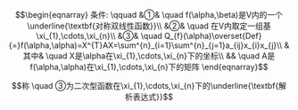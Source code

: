 $$\begin{eqnarray}
条件: \qquad
&①& \quad f(\alpha,\beta)是V内的一个\underline{\textbf{对称双线性函数}}\\
&②& \quad 在V内取定一组基\xi_{1},\cdots,\xi_{n}\\
&③& \quad Q_{f}(\alpha)\overset{Def}{=}f(\alpha,\alpha)=X^{T}AX=\sum^{n}_{i=1}\sum^{n}_{j=1}a_{ij}x_{i}x_{j}\\
&其中& \quad X是\alpha在\xi_{1},\cdots,\xi_{n}下的坐标\\
&& \quad A是f(\alpha,\alpha)在\xi_{1},\cdots,\xi_{n}下的矩阵
\end{eqnarray}$$

$$称 \quad ③为二次型函数在\xi_{1},\cdots,\xi_{n}下的\underline{\textbf{解析表达式}}$$